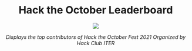 <h1 align="center">Hack the October Leaderboard</h1>
<p align="center"><img src="https://user-images.githubusercontent.com/39031660/135597680-9b5baa4f-b21b-48b5-bf98-27b4a95df001.png"></p>
                                                                                                                                 
<p align="center"><i>Displays the top contributors of Hack the October Fest 2021 Organized by Hack Club ITER</i></p>
